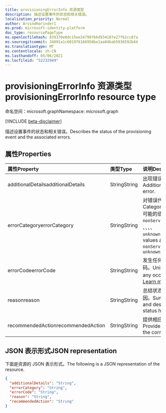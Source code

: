 ```yaml
---
title: provisioningErrorInfo 资源类型
description: 描述设置事件的状态和相关错误。
localization_priority: Normal
author: ArvindHarinder1
ms.prod: microsoft-identity-platform
doc_type: resourcePageType
ms.openlocfilehash: 839370e0dc15ee247997b6d934107e27f62cc87a
ms.sourcegitcommit: 34891a1c601976166958be1aa04bab5936592b44
ms.translationtype: MT
ms.contentlocale: zh-CN
ms.lasthandoff: 05/06/2021
ms.locfileid: "52232949"
---
```

# <a name="provisioningerrorinfo-resource-type"></a><span data-ttu-id="486a3-103">provisioningErrorInfo 资源类型</span><span class="sxs-lookup"><span data-stu-id="486a3-103">provisioningErrorInfo resource type</span></span>

<span data-ttu-id="486a3-104">命名空间：microsoft.graph</span><span class="sxs-lookup"><span data-stu-id="486a3-104">Namespace: microsoft.graph</span></span>

[!INCLUDE [beta-disclaimer](../../includes/beta-disclaimer.md)]

<span data-ttu-id="486a3-105">描述设置事件的状态和相关错误。</span><span class="sxs-lookup"><span data-stu-id="486a3-105">Describes the status of the provisioning event and the associated errors.</span></span> 

## <a name="properties"></a><span data-ttu-id="486a3-106">属性</span><span class="sxs-lookup"><span data-stu-id="486a3-106">Properties</span></span>

| <span data-ttu-id="486a3-107">属性</span><span class="sxs-lookup"><span data-stu-id="486a3-107">Property</span></span>     | <span data-ttu-id="486a3-108">类型</span><span class="sxs-lookup"><span data-stu-id="486a3-108">Type</span></span>        | <span data-ttu-id="486a3-109">说明</span><span class="sxs-lookup"><span data-stu-id="486a3-109">Description</span></span> |
|:-------------|:------------|:------------|
|<span data-ttu-id="486a3-110">additionalDetails</span><span class="sxs-lookup"><span data-stu-id="486a3-110">additionalDetails</span></span>|<span data-ttu-id="486a3-111">String</span><span class="sxs-lookup"><span data-stu-id="486a3-111">String</span></span>|<span data-ttu-id="486a3-112">出现错误时的其他详细信息。</span><span class="sxs-lookup"><span data-stu-id="486a3-112">Additional details in case of error.</span></span>|
|<span data-ttu-id="486a3-113">errorCategory</span><span class="sxs-lookup"><span data-stu-id="486a3-113">errorCategory</span></span>|<span data-ttu-id="486a3-114">String</span><span class="sxs-lookup"><span data-stu-id="486a3-114">String</span></span>|<span data-ttu-id="486a3-115">对错误代码进行分类。</span><span class="sxs-lookup"><span data-stu-id="486a3-115">Categorizes the error code.</span></span> <span data-ttu-id="486a3-116">可能的值是 `failure` `nonServiceFailure` `success` 、、、、 `unknownFutureValue`</span><span class="sxs-lookup"><span data-stu-id="486a3-116">Possible values are `failure`, `nonServiceFailure`, `success`, `unknownFutureValue`</span></span>|
|<span data-ttu-id="486a3-117">errorCode</span><span class="sxs-lookup"><span data-stu-id="486a3-117">errorCode</span></span>|<span data-ttu-id="486a3-118">String</span><span class="sxs-lookup"><span data-stu-id="486a3-118">String</span></span>|<span data-ttu-id="486a3-119">发生任何错误时的唯一错误代码。</span><span class="sxs-lookup"><span data-stu-id="486a3-119">Unique error code if any occurred.</span></span> [<span data-ttu-id="486a3-120">了解更多</span><span class="sxs-lookup"><span data-stu-id="486a3-120">Learn more</span></span>](https://docs.microsoft.com/azure/active-directory/reports-monitoring/concept-provisioning-logs#error-codes)|
|<span data-ttu-id="486a3-121">reason</span><span class="sxs-lookup"><span data-stu-id="486a3-121">reason</span></span>|<span data-ttu-id="486a3-122">String</span><span class="sxs-lookup"><span data-stu-id="486a3-122">String</span></span>|<span data-ttu-id="486a3-123">总结状态并说明状态发生的原因。</span><span class="sxs-lookup"><span data-stu-id="486a3-123">Summarizes the status and describes why the status happened.</span></span>|
|<span data-ttu-id="486a3-124">recommendedAction</span><span class="sxs-lookup"><span data-stu-id="486a3-124">recommendedAction</span></span>|<span data-ttu-id="486a3-125">String</span><span class="sxs-lookup"><span data-stu-id="486a3-125">String</span></span>|<span data-ttu-id="486a3-126">提供相应错误的解决方法。</span><span class="sxs-lookup"><span data-stu-id="486a3-126">Provides the resolution for the corresponding error.</span></span>|

## <a name="json-representation"></a><span data-ttu-id="486a3-127">JSON 表示形式</span><span class="sxs-lookup"><span data-stu-id="486a3-127">JSON representation</span></span>

<span data-ttu-id="486a3-128">下面是资源的 JSON 表示形式。</span><span class="sxs-lookup"><span data-stu-id="486a3-128">The following is a JSON representation of the resource.</span></span>

<!-- {
  "blockType": "resource",
  "optionalProperties": [

  ],
  "@odata.type": "microsoft.graph.provisioningErrorInfo",
  "baseType": null
}-->

```json
{
  "additionalDetails": "String",
  "errorCategory": "String",
  "errorCode": "String",
  "reason": "String",
  "recommendedAction": "String"
}
```

<!-- uuid: 16cd6b66-4b1a-43a1-adaf-3a886856ed98
2019-02-04 14:57:30 UTC -->
<!-- {
  "type": "#page.annotation",
  "description": "provisioningErrorInfo resource",
  "keywords": "",
  "section": "documentation",
  "tocPath": ""
}-->


